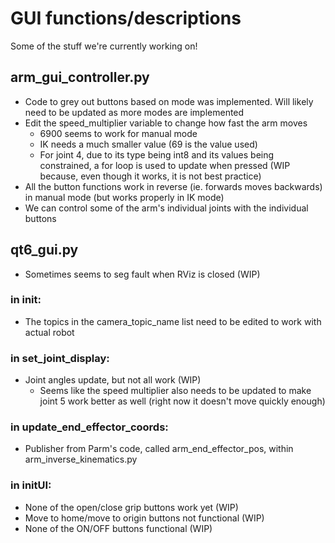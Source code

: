 # GUI functions/descriptions

Some of the stuff we're currently working on!

## arm_gui_controller.py
- Code to grey out buttons based on mode was implemented. Will likely need to be updated as more modes are implemented
- Edit the speed_multiplier variable to change how fast the arm moves
    - 6900 seems to work for manual mode
    - IK needs a much smaller value (69 is the value used)
    - For joint 4, due to its type being int8 and its values being constrained, a for loop is used to update when pressed (WIP because, even though it works, it is not best practice)
- All the button functions work in reverse (ie. forwards moves backwards) in manual mode (but works properly in IK mode)
- We can control some of the arm's individual joints with the individual buttons 

## qt6_gui.py
- Sometimes seems to seg fault when RViz is closed (WIP)

### in __init__:
- The topics in the camera_topic_name list need to be edited to work with actual robot

### in set_joint_display:
- Joint angles update, but not all work (WIP)
    - Seems like the speed multiplier also needs to be updated to make joint 5 work better as well (right now it doesn't move quickly enough)

### in update_end_effector_coords:
- Publisher from Parm's code, called arm_end_effector_pos, within arm_inverse_kinematics.py

### in initUI:
- None of the open/close grip buttons work yet (WIP)
- Move to home/move to origin buttons not functional (WIP)
- None of the ON/OFF buttons functional (WIP)
